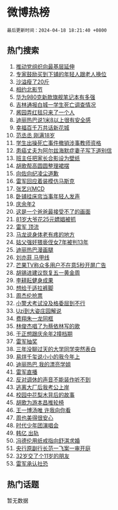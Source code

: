 # 微博热榜

`最后更新时间：2024-04-18 18:21:40 +0800`

## 热门搜索

1. [推动党组织向最基层延伸](https://m.weibo.cn/search?containerid=100103type%3D1%26t%3D10%26q%3D%23%E6%8E%A8%E5%8A%A8%E5%85%9A%E7%BB%84%E7%BB%87%E5%90%91%E6%9C%80%E5%9F%BA%E5%B1%82%E5%BB%B6%E4%BC%B8%23&stream_entry_id=51&isnewpage=1&extparam=seat%3D1%26q%3D%2523%25E6%258E%25A8%25E5%258A%25A8%25E5%2585%259A%25E7%25BB%2584%25E7%25BB%2587%25E5%2590%2591%25E6%259C%2580%25E5%259F%25BA%25E5%25B1%2582%25E5%25BB%25B6%25E4%25BC%25B8%2523%26c_type%3D51%26dgr%3D0%26cate%3D10103%26pos%3D0%26filter_type%3Drealtimehot%26stream_entry_id%3D51%26display_time%3D1713435699%26pre_seqid%3D171343569915002679696)
1. [专家鼓励买到下铺的年轻人跟老人换位](https://m.weibo.cn/search?containerid=100103type%3D1%26t%3D10%26q%3D%23%E4%B8%93%E5%AE%B6%E9%BC%93%E5%8A%B1%E4%B9%B0%E5%88%B0%E4%B8%8B%E9%93%BA%E7%9A%84%E5%B9%B4%E8%BD%BB%E4%BA%BA%E8%B7%9F%E8%80%81%E4%BA%BA%E6%8D%A2%E4%BD%8D%23&stream_entry_id=31&isnewpage=1&extparam=seat%3D1%26q%3D%2523%25E4%25B8%2593%25E5%25AE%25B6%25E9%25BC%2593%25E5%258A%25B1%25E4%25B9%25B0%25E5%2588%25B0%25E4%25B8%258B%25E9%2593%25BA%25E7%259A%2584%25E5%25B9%25B4%25E8%25BD%25BB%25E4%25BA%25BA%25E8%25B7%259F%25E8%2580%2581%25E4%25BA%25BA%25E6%258D%25A2%25E4%25BD%258D%2523%26c_type%3D31%26band_rank%3D1%26cate%3D5001%26flag%3D2%26filter_type%3Drealtimehot%26stream_entry_id%3D31%26pos%3D0%26realpos%3D1%26dgr%3D0%26lcate%3D5001%26display_time%3D1713435699%26pre_seqid%3D171343569915002679696)
1. [沙溢瘦了20斤](https://m.weibo.cn/search?containerid=100103type%3D1%26t%3D10%26q%3D%23%E6%B2%99%E6%BA%A2%E7%98%A6%E4%BA%8620%E6%96%A4%23&stream_entry_id=31&isnewpage=1&extparam=seat%3D1%26q%3D%2523%25E6%25B2%2599%25E6%25BA%25A2%25E7%2598%25A6%25E4%25BA%258620%25E6%2596%25A4%2523%26c_type%3D31%26band_rank%3D2%26cate%3D5001%26flag%3D1%26filter_type%3Drealtimehot%26stream_entry_id%3D31%26pos%3D1%26realpos%3D2%26dgr%3D0%26lcate%3D5001%26display_time%3D1713435699%26pre_seqid%3D171343569915002679696)
1. [相约北影节](https://m.weibo.cn/search?containerid=100103type%3D1%26t%3D10%26q%3D%23%E7%9B%B8%E7%BA%A6%E5%8C%97%E5%BD%B1%E8%8A%82%23&stream_entry_id=31&isnewpage=1&extparam=seat%3D1%26q%3D%2523%25E7%259B%25B8%25E7%25BA%25A6%25E5%258C%2597%25E5%25BD%25B1%25E8%258A%2582%2523%26c_type%3D31%26band_rank%3D3%26cate%3D5001%26flag%3D0%26filter_type%3Drealtimehot%26stream_entry_id%3D31%26pos%3D2%26realpos%3D3%26dgr%3D0%26lcate%3D5001%26display_time%3D1713435699%26pre_seqid%3D171343569915002679696)
1. [华为980克新款旗舰笔记本有多强](https://m.weibo.cn/search?containerid=100103type%3D1%26t%3D10%26q%3D%23%E5%8D%8E%E4%B8%BA980%E5%85%8B%E6%96%B0%E6%AC%BE%E6%97%97%E8%88%B0%E7%AC%94%E8%AE%B0%E6%9C%AC%E6%9C%89%E5%A4%9A%E5%BC%BA%23&stream_entry_id=31&isnewpage=1&extparam=seat%3D1%26q%3D%2523%25E5%258D%258E%25E4%25B8%25BA980%25E5%2585%258B%25E6%2596%25B0%25E6%25AC%25BE%25E6%2597%2597%25E8%2588%25B0%25E7%25AC%2594%25E8%25AE%25B0%25E6%259C%25AC%25E6%259C%2589%25E5%25A4%259A%25E5%25BC%25BA%2523%26c_type%3D31%26band_rank%3D4%26adid%3D231233%26cate%3D5001%26is_ad_pos%3D1%26filter_type%3Drealtimehot%26stream_entry_id%3D31%26pos%3D3%26dgr%3D0%26lcate%3D5001%26topic_ad%3D1%26display_time%3D1713435699%26pre_seqid%3D171343569915002679696)
1. [吉林通报白城一学生死亡调查情况](https://m.weibo.cn/search?containerid=100103type%3D1%26t%3D10%26q%3D%23%E5%90%89%E6%9E%97%E9%80%9A%E6%8A%A5%E7%99%BD%E5%9F%8E%E4%B8%80%E5%AD%A6%E7%94%9F%E6%AD%BB%E4%BA%A1%E8%B0%83%E6%9F%A5%E6%83%85%E5%86%B5%23&stream_entry_id=31&isnewpage=1&extparam=seat%3D1%26q%3D%2523%25E5%2590%2589%25E6%259E%2597%25E9%2580%259A%25E6%258A%25A5%25E7%2599%25BD%25E5%259F%258E%25E4%25B8%2580%25E5%25AD%25A6%25E7%2594%259F%25E6%25AD%25BB%25E4%25BA%25A1%25E8%25B0%2583%25E6%259F%25A5%25E6%2583%2585%25E5%2586%25B5%2523%26c_type%3D31%26band_rank%3D4%26cate%3D5001%26flag%3D1%26filter_type%3Drealtimehot%26stream_entry_id%3D31%26pos%3D4%26realpos%3D4%26dgr%3D0%26lcate%3D5001%26display_time%3D1713435699%26pre_seqid%3D171343569915002679696)
1. [酱园弄红毯只来了一个人](https://m.weibo.cn/search?containerid=100103type%3D1%26t%3D10%26q%3D%23%E9%85%B1%E5%9B%AD%E5%BC%84%E7%BA%A2%E6%AF%AF%E5%8F%AA%E6%9D%A5%E4%BA%86%E4%B8%80%E4%B8%AA%E4%BA%BA%23&stream_entry_id=31&isnewpage=1&extparam=seat%3D1%26q%3D%2523%25E9%2585%25B1%25E5%259B%25AD%25E5%25BC%2584%25E7%25BA%25A2%25E6%25AF%25AF%25E5%258F%25AA%25E6%259D%25A5%25E4%25BA%2586%25E4%25B8%2580%25E4%25B8%25AA%25E4%25BA%25BA%2523%26c_type%3D31%26band_rank%3D5%26cate%3D5001%26flag%3D1%26filter_type%3Drealtimehot%26stream_entry_id%3D31%26pos%3D5%26realpos%3D5%26dgr%3D0%26lcate%3D5001%26display_time%3D1713435699%26pre_seqid%3D171343569915002679696)
1. [迪丽热巴说1米8以上很有安全感](https://m.weibo.cn/search?containerid=100103type%3D1%26t%3D10%26q%3D%23%E8%BF%AA%E4%B8%BD%E7%83%AD%E5%B7%B4%E8%AF%B41%E7%B1%B38%E4%BB%A5%E4%B8%8A%E5%BE%88%E6%9C%89%E5%AE%89%E5%85%A8%E6%84%9F%23&stream_entry_id=31&isnewpage=1&extparam=seat%3D1%26q%3D%2523%25E8%25BF%25AA%25E4%25B8%25BD%25E7%2583%25AD%25E5%25B7%25B4%25E8%25AF%25B41%25E7%25B1%25B38%25E4%25BB%25A5%25E4%25B8%258A%25E5%25BE%2588%25E6%259C%2589%25E5%25AE%2589%25E5%2585%25A8%25E6%2584%259F%2523%26c_type%3D31%26band_rank%3D6%26cate%3D5001%26flag%3D2%26filter_type%3Drealtimehot%26stream_entry_id%3D31%26pos%3D6%26realpos%3D6%26dgr%3D0%26lcate%3D5001%26display_time%3D1713435699%26pre_seqid%3D171343569915002679696)
1. [幸福百千万共话新花城](https://m.weibo.cn/search?containerid=100103type%3D1%26t%3D10%26q%3D%23%E5%B9%B8%E7%A6%8F%E7%99%BE%E5%8D%83%E4%B8%87%E5%85%B1%E8%AF%9D%E6%96%B0%E8%8A%B1%E5%9F%8E%23&stream_entry_id=31&isnewpage=1&extparam=seat%3D1%26q%3D%2523%25E5%25B9%25B8%25E7%25A6%258F%25E7%2599%25BE%25E5%258D%2583%25E4%25B8%2587%25E5%2585%25B1%25E8%25AF%259D%25E6%2596%25B0%25E8%258A%25B1%25E5%259F%258E%2523%26c_type%3D31%26band_rank%3D7%26adid%3D231230%26cate%3D5001%26is_ad_pos%3D1%26filter_type%3Drealtimehot%26stream_entry_id%3D31%26pos%3D7%26dgr%3D0%26lcate%3D5001%26topic_ad%3D1%26display_time%3D1713435699%26pre_seqid%3D171343569915002679696)
1. [范丞丞 刚满18岁](https://m.weibo.cn/search?containerid=100103type%3D1%26t%3D10%26q%3D%E8%8C%83%E4%B8%9E%E4%B8%9E+%E5%88%9A%E6%BB%A118%E5%B2%81&stream_entry_id=31&isnewpage=1&extparam=seat%3D1%26q%3D%25E8%258C%2583%25E4%25B8%259E%25E4%25B8%259E%2520%25E5%2588%259A%25E6%25BB%25A118%25E5%25B2%2581%26c_type%3D31%26band_rank%3D7%26cate%3D5001%26flag%3D1%26filter_type%3Drealtimehot%26stream_entry_id%3D31%26pos%3D8%26realpos%3D7%26dgr%3D0%26lcate%3D5001%26display_time%3D1713435699%26pre_seqid%3D171343569915002679696)
1. [学生出操死亡事件撤销涉事教师资格](https://m.weibo.cn/search?containerid=100103type%3D1%26t%3D10%26q%3D%23%E5%AD%A6%E7%94%9F%E5%87%BA%E6%93%8D%E6%AD%BB%E4%BA%A1%E4%BA%8B%E4%BB%B6%E6%92%A4%E9%94%80%E6%B6%89%E4%BA%8B%E6%95%99%E5%B8%88%E8%B5%84%E6%A0%BC%23&stream_entry_id=31&isnewpage=1&extparam=seat%3D1%26q%3D%2523%25E5%25AD%25A6%25E7%2594%259F%25E5%2587%25BA%25E6%2593%258D%25E6%25AD%25BB%25E4%25BA%25A1%25E4%25BA%258B%25E4%25BB%25B6%25E6%2592%25A4%25E9%2594%2580%25E6%25B6%2589%25E4%25BA%258B%25E6%2595%2599%25E5%25B8%2588%25E8%25B5%2584%25E6%25A0%25BC%2523%26c_type%3D31%26band_rank%3D8%26cate%3D5001%26flag%3D1%26filter_type%3Drealtimehot%26stream_entry_id%3D31%26pos%3D9%26realpos%3D8%26dgr%3D0%26lcate%3D5001%26display_time%3D1713435699%26pre_seqid%3D171343569915002679696)
1. [患癌丈夫为阿尔兹海默症妻子写下道别信](https://m.weibo.cn/search?containerid=100103type%3D1%26t%3D10%26q%3D%23%E6%82%A3%E7%99%8C%E4%B8%88%E5%A4%AB%E4%B8%BA%E9%98%BF%E5%B0%94%E5%85%B9%E6%B5%B7%E9%BB%98%E7%97%87%E5%A6%BB%E5%AD%90%E5%86%99%E4%B8%8B%E9%81%93%E5%88%AB%E4%BF%A1%23&stream_entry_id=31&isnewpage=1&extparam=seat%3D1%26q%3D%2523%25E6%2582%25A3%25E7%2599%258C%25E4%25B8%2588%25E5%25A4%25AB%25E4%25B8%25BA%25E9%2598%25BF%25E5%25B0%2594%25E5%2585%25B9%25E6%25B5%25B7%25E9%25BB%2598%25E7%2597%2587%25E5%25A6%25BB%25E5%25AD%2590%25E5%2586%2599%25E4%25B8%258B%25E9%2581%2593%25E5%2588%25AB%25E4%25BF%25A1%2523%26c_type%3D31%26band_rank%3D9%26cate%3D5001%26flag%3D32768%26filter_type%3Drealtimehot%26stream_entry_id%3D31%26pos%3D10%26realpos%3D9%26dgr%3D0%26lcate%3D5001%26display_time%3D1713435699%26pre_seqid%3D171343569915002679696)
1. [班主任把家长合影设为壁纸](https://m.weibo.cn/search?containerid=100103type%3D1%26t%3D10%26q%3D%23%E7%8F%AD%E4%B8%BB%E4%BB%BB%E6%8A%8A%E5%AE%B6%E9%95%BF%E5%90%88%E5%BD%B1%E8%AE%BE%E4%B8%BA%E5%A3%81%E7%BA%B8%23&stream_entry_id=31&isnewpage=1&extparam=seat%3D1%26q%3D%2523%25E7%258F%25AD%25E4%25B8%25BB%25E4%25BB%25BB%25E6%258A%258A%25E5%25AE%25B6%25E9%2595%25BF%25E5%2590%2588%25E5%25BD%25B1%25E8%25AE%25BE%25E4%25B8%25BA%25E5%25A3%2581%25E7%25BA%25B8%2523%26c_type%3D31%26band_rank%3D10%26cate%3D5001%26flag%3D32768%26filter_type%3Drealtimehot%26stream_entry_id%3D31%26pos%3D11%26realpos%3D10%26dgr%3D0%26lcate%3D5001%26display_time%3D1713435699%26pre_seqid%3D171343569915002679696)
1. [胡歌帮高圆圆整理裙摆](https://m.weibo.cn/search?containerid=100103type%3D1%26t%3D10%26q%3D%23%E8%83%A1%E6%AD%8C%E5%B8%AE%E9%AB%98%E5%9C%86%E5%9C%86%E6%95%B4%E7%90%86%E8%A3%99%E6%91%86%23&stream_entry_id=31&isnewpage=1&extparam=seat%3D1%26q%3D%2523%25E8%2583%25A1%25E6%25AD%258C%25E5%25B8%25AE%25E9%25AB%2598%25E5%259C%2586%25E5%259C%2586%25E6%2595%25B4%25E7%2590%2586%25E8%25A3%2599%25E6%2591%2586%2523%26c_type%3D31%26band_rank%3D11%26cate%3D5001%26flag%3D1%26filter_type%3Drealtimehot%26stream_entry_id%3D31%26pos%3D12%26realpos%3D11%26dgr%3D0%26lcate%3D5001%26display_time%3D1713435699%26pre_seqid%3D171343569915002679696)
1. [向佐向纪凌尘道歉](https://m.weibo.cn/search?containerid=100103type%3D1%26t%3D10%26q%3D%23%E5%90%91%E4%BD%90%E5%90%91%E7%BA%AA%E5%87%8C%E5%B0%98%E9%81%93%E6%AD%89%23&stream_entry_id=31&isnewpage=1&extparam=seat%3D1%26q%3D%2523%25E5%2590%2591%25E4%25BD%2590%25E5%2590%2591%25E7%25BA%25AA%25E5%2587%258C%25E5%25B0%2598%25E9%2581%2593%25E6%25AD%2589%2523%26c_type%3D31%26band_rank%3D12%26cate%3D5001%26flag%3D0%26filter_type%3Drealtimehot%26stream_entry_id%3D31%26pos%3D13%26realpos%3D12%26dgr%3D0%26lcate%3D5001%26display_time%3D1713435699%26pre_seqid%3D171343569915002679696)
1. [雷军回应着装模仿马斯克](https://m.weibo.cn/search?containerid=100103type%3D1%26t%3D10%26q%3D%23%E9%9B%B7%E5%86%9B%E5%9B%9E%E5%BA%94%E7%9D%80%E8%A3%85%E6%A8%A1%E4%BB%BF%E9%A9%AC%E6%96%AF%E5%85%8B%23&stream_entry_id=31&isnewpage=1&extparam=seat%3D1%26q%3D%2523%25E9%259B%25B7%25E5%2586%259B%25E5%259B%259E%25E5%25BA%2594%25E7%259D%2580%25E8%25A3%2585%25E6%25A8%25A1%25E4%25BB%25BF%25E9%25A9%25AC%25E6%2596%25AF%25E5%2585%258B%2523%26c_type%3D31%26band_rank%3D13%26cate%3D5001%26flag%3D1%26filter_type%3Drealtimehot%26stream_entry_id%3D31%26pos%3D14%26realpos%3D13%26dgr%3D0%26lcate%3D5001%26display_time%3D1713435699%26pre_seqid%3D171343569915002679696)
1. [张艺兴MCD](https://m.weibo.cn/search?containerid=100103type%3D1%26t%3D10%26q%3D%E5%BC%A0%E8%89%BA%E5%85%B4MCD&stream_entry_id=31&isnewpage=1&extparam=seat%3D1%26q%3D%25E5%25BC%25A0%25E8%2589%25BA%25E5%2585%25B4MCD%26c_type%3D31%26band_rank%3D14%26cate%3D5001%26flag%3D1%26filter_type%3Drealtimehot%26stream_entry_id%3D31%26pos%3D15%26realpos%3D14%26dgr%3D0%26lcate%3D5001%26display_time%3D1713435699%26pre_seqid%3D171343569915002679696)
1. [卧铺挂床帘当事年轻人发声](https://m.weibo.cn/search?containerid=100103type%3D1%26t%3D10%26q%3D%23%E5%8D%A7%E9%93%BA%E6%8C%82%E5%BA%8A%E5%B8%98%E5%BD%93%E4%BA%8B%E5%B9%B4%E8%BD%BB%E4%BA%BA%E5%8F%91%E5%A3%B0%23&stream_entry_id=31&isnewpage=1&extparam=seat%3D1%26q%3D%2523%25E5%258D%25A7%25E9%2593%25BA%25E6%258C%2582%25E5%25BA%258A%25E5%25B8%2598%25E5%25BD%2593%25E4%25BA%258B%25E5%25B9%25B4%25E8%25BD%25BB%25E4%25BA%25BA%25E5%258F%2591%25E5%25A3%25B0%2523%26c_type%3D31%26band_rank%3D15%26cate%3D5001%26flag%3D0%26filter_type%3Drealtimehot%26stream_entry_id%3D31%26pos%3D16%26realpos%3D15%26dgr%3D0%26lcate%3D5001%26display_time%3D1713435699%26pre_seqid%3D171343569915002679696)
1. [庆余年2](https://m.weibo.cn/search?containerid=100103type%3D1%26t%3D10%26q%3D%E5%BA%86%E4%BD%99%E5%B9%B42&stream_entry_id=31&isnewpage=1&extparam=seat%3D1%26q%3D%25E5%25BA%2586%25E4%25BD%2599%25E5%25B9%25B42%26c_type%3D31%26band_rank%3D16%26cate%3D5001%26flag%3D0%26filter_type%3Drealtimehot%26stream_entry_id%3D31%26pos%3D17%26realpos%3D16%26dgr%3D0%26lcate%3D5001%26display_time%3D1713435699%26pre_seqid%3D171343569915002679696)
1. [这是一个爸爸最接受不了的画面](https://m.weibo.cn/search?containerid=100103type%3D1%26t%3D10%26q%3D%E8%BF%99%E6%98%AF%E4%B8%80%E4%B8%AA%E7%88%B8%E7%88%B8%E6%9C%80%E6%8E%A5%E5%8F%97%E4%B8%8D%E4%BA%86%E7%9A%84%E7%94%BB%E9%9D%A2&stream_entry_id=31&isnewpage=1&extparam=seat%3D1%26q%3D%25E8%25BF%2599%25E6%2598%25AF%25E4%25B8%2580%25E4%25B8%25AA%25E7%2588%25B8%25E7%2588%25B8%25E6%259C%2580%25E6%258E%25A5%25E5%258F%2597%25E4%25B8%258D%25E4%25BA%2586%25E7%259A%2584%25E7%2594%25BB%25E9%259D%25A2%26c_type%3D31%26band_rank%3D17%26cate%3D5001%26flag%3D1%26filter_type%3Drealtimehot%26stream_entry_id%3D31%26pos%3D18%26realpos%3D17%26dgr%3D0%26lcate%3D5001%26display_time%3D1713435699%26pre_seqid%3D171343569915002679696)
1. [81岁大爷花25元嫖娼被抓](https://m.weibo.cn/search?containerid=100103type%3D1%26t%3D10%26q%3D%2381%E5%B2%81%E5%A4%A7%E7%88%B7%E8%8A%B125%E5%85%83%E5%AB%96%E5%A8%BC%E8%A2%AB%E6%8A%93%23&stream_entry_id=31&isnewpage=1&extparam=seat%3D1%26q%3D%252381%25E5%25B2%2581%25E5%25A4%25A7%25E7%2588%25B7%25E8%258A%25B125%25E5%2585%2583%25E5%25AB%2596%25E5%25A8%25BC%25E8%25A2%25AB%25E6%258A%2593%2523%26c_type%3D31%26band_rank%3D18%26cate%3D5001%26flag%3D0%26filter_type%3Drealtimehot%26stream_entry_id%3D31%26pos%3D19%26realpos%3D18%26dgr%3D0%26lcate%3D5001%26display_time%3D1713435699%26pre_seqid%3D171343569915002679696)
1. [雷军 顶流](https://m.weibo.cn/search?containerid=100103type%3D1%26t%3D10%26q%3D%E9%9B%B7%E5%86%9B+%E9%A1%B6%E6%B5%81&stream_entry_id=31&isnewpage=1&extparam=seat%3D1%26q%3D%25E9%259B%25B7%25E5%2586%259B%2520%25E9%25A1%25B6%25E6%25B5%2581%26c_type%3D31%26band_rank%3D19%26cate%3D5001%26flag%3D1%26filter_type%3Drealtimehot%26stream_entry_id%3D31%26pos%3D20%26realpos%3D19%26dgr%3D0%26lcate%3D5001%26display_time%3D1713435699%26pre_seqid%3D171343569915002679696)
1. [马龙说身体老有疼的地方](https://m.weibo.cn/search?containerid=100103type%3D1%26t%3D10%26q%3D%E9%A9%AC%E9%BE%99%E8%AF%B4%E8%BA%AB%E4%BD%93%E8%80%81%E6%9C%89%E7%96%BC%E7%9A%84%E5%9C%B0%E6%96%B9&stream_entry_id=31&isnewpage=1&extparam=seat%3D1%26q%3D%25E9%25A9%25AC%25E9%25BE%2599%25E8%25AF%25B4%25E8%25BA%25AB%25E4%25BD%2593%25E8%2580%2581%25E6%259C%2589%25E7%2596%25BC%25E7%259A%2584%25E5%259C%25B0%25E6%2596%25B9%26c_type%3D31%26band_rank%3D20%26cate%3D5001%26flag%3D0%26filter_type%3Drealtimehot%26stream_entry_id%3D31%26pos%3D21%26realpos%3D20%26dgr%3D0%26lcate%3D5001%26display_time%3D1713435699%26pre_seqid%3D171343569915002679696)
1. [姑父强奸猥亵侄女7年被判13年](https://m.weibo.cn/search?containerid=100103type%3D1%26t%3D10%26q%3D%23%E5%A7%91%E7%88%B6%E5%BC%BA%E5%A5%B8%E7%8C%A5%E4%BA%B5%E4%BE%84%E5%A5%B37%E5%B9%B4%E8%A2%AB%E5%88%A413%E5%B9%B4%23&stream_entry_id=31&isnewpage=1&extparam=seat%3D1%26q%3D%2523%25E5%25A7%2591%25E7%2588%25B6%25E5%25BC%25BA%25E5%25A5%25B8%25E7%258C%25A5%25E4%25BA%25B5%25E4%25BE%2584%25E5%25A5%25B37%25E5%25B9%25B4%25E8%25A2%25AB%25E5%2588%25A413%25E5%25B9%25B4%2523%26c_type%3D31%26band_rank%3D21%26cate%3D5001%26flag%3D1%26filter_type%3Drealtimehot%26stream_entry_id%3D31%26pos%3D22%26realpos%3D21%26dgr%3D0%26lcate%3D5001%26display_time%3D1713435699%26pre_seqid%3D171343569915002679696)
1. [迪丽热巴漫画腿](https://m.weibo.cn/search?containerid=100103type%3D1%26t%3D10%26q%3D%23%E8%BF%AA%E4%B8%BD%E7%83%AD%E5%B7%B4%E6%BC%AB%E7%94%BB%E8%85%BF%23&stream_entry_id=31&isnewpage=1&extparam=seat%3D1%26q%3D%2523%25E8%25BF%25AA%25E4%25B8%25BD%25E7%2583%25AD%25E5%25B7%25B4%25E6%25BC%25AB%25E7%2594%25BB%25E8%2585%25BF%2523%26c_type%3D31%26band_rank%3D22%26cate%3D5001%26flag%3D0%26filter_type%3Drealtimehot%26stream_entry_id%3D31%26pos%3D23%26realpos%3D22%26dgr%3D0%26lcate%3D5001%26display_time%3D1713435699%26pre_seqid%3D171343569915002679696)
1. [刘亦菲 马甲线](https://m.weibo.cn/search?containerid=100103type%3D1%26t%3D10%26q%3D%E5%88%98%E4%BA%A6%E8%8F%B2+%E9%A9%AC%E7%94%B2%E7%BA%BF&stream_entry_id=31&isnewpage=1&extparam=seat%3D1%26q%3D%25E5%2588%2598%25E4%25BA%25A6%25E8%258F%25B2%2520%25E9%25A9%25AC%25E7%2594%25B2%25E7%25BA%25BF%26c_type%3D31%26band_rank%3D23%26cate%3D5001%26flag%3D0%26filter_type%3Drealtimehot%26stream_entry_id%3D31%26pos%3D24%26realpos%3D23%26dgr%3D0%26lcate%3D5001%26display_time%3D1713435699%26pre_seqid%3D171343569915002679696)
1. [芒果TV称众多用户不在意5秒开屏广告](https://m.weibo.cn/search?containerid=100103type%3D1%26t%3D10%26q%3D%23%E8%8A%92%E6%9E%9CTV%E7%A7%B0%E4%BC%97%E5%A4%9A%E7%94%A8%E6%88%B7%E4%B8%8D%E5%9C%A8%E6%84%8F5%E7%A7%92%E5%BC%80%E5%B1%8F%E5%B9%BF%E5%91%8A%23&stream_entry_id=31&isnewpage=1&extparam=seat%3D1%26q%3D%2523%25E8%258A%2592%25E6%259E%259CTV%25E7%25A7%25B0%25E4%25BC%2597%25E5%25A4%259A%25E7%2594%25A8%25E6%2588%25B7%25E4%25B8%258D%25E5%259C%25A8%25E6%2584%258F5%25E7%25A7%2592%25E5%25BC%2580%25E5%25B1%258F%25E5%25B9%25BF%25E5%2591%258A%2523%26c_type%3D31%26band_rank%3D24%26cate%3D5001%26flag%3D0%26filter_type%3Drealtimehot%26stream_entry_id%3D31%26pos%3D25%26realpos%3D24%26dgr%3D0%26lcate%3D5001%26display_time%3D1713435699%26pre_seqid%3D171343569915002679696)
1. [胡锡进建议恢复五一黄金周](https://m.weibo.cn/search?containerid=100103type%3D1%26t%3D10%26q%3D%E8%83%A1%E9%94%A1%E8%BF%9B%E5%BB%BA%E8%AE%AE%E6%81%A2%E5%A4%8D%E4%BA%94%E4%B8%80%E9%BB%84%E9%87%91%E5%91%A8&stream_entry_id=31&isnewpage=1&extparam=seat%3D1%26q%3D%25E8%2583%25A1%25E9%2594%25A1%25E8%25BF%259B%25E5%25BB%25BA%25E8%25AE%25AE%25E6%2581%25A2%25E5%25A4%258D%25E4%25BA%2594%25E4%25B8%2580%25E9%25BB%2584%25E9%2587%2591%25E5%2591%25A8%26c_type%3D31%26band_rank%3D25%26cate%3D5001%26flag%3D1%26filter_type%3Drealtimehot%26stream_entry_id%3D31%26pos%3D26%26realpos%3D25%26dgr%3D0%26lcate%3D5001%26display_time%3D1713435699%26pre_seqid%3D171343569915002679696)
1. [李耕耘健身成果](https://m.weibo.cn/search?containerid=100103type%3D1%26t%3D10%26q%3D%E6%9D%8E%E8%80%95%E8%80%98%E5%81%A5%E8%BA%AB%E6%88%90%E6%9E%9C&stream_entry_id=31&isnewpage=1&extparam=seat%3D1%26q%3D%25E6%259D%258E%25E8%2580%2595%25E8%2580%2598%25E5%2581%25A5%25E8%25BA%25AB%25E6%2588%2590%25E6%259E%259C%26c_type%3D31%26band_rank%3D26%26cate%3D5001%26flag%3D0%26filter_type%3Drealtimehot%26stream_entry_id%3D31%26pos%3D27%26realpos%3D26%26dgr%3D0%26lcate%3D5001%26display_time%3D1713435699%26pre_seqid%3D171343569915002679696)
1. [想给于适拉裤脚](https://m.weibo.cn/search?containerid=100103type%3D1%26t%3D10%26q%3D%E6%83%B3%E7%BB%99%E4%BA%8E%E9%80%82%E6%8B%89%E8%A3%A4%E8%84%9A&stream_entry_id=31&isnewpage=1&extparam=seat%3D1%26q%3D%25E6%2583%25B3%25E7%25BB%2599%25E4%25BA%258E%25E9%2580%2582%25E6%258B%2589%25E8%25A3%25A4%25E8%2584%259A%26c_type%3D31%26band_rank%3D27%26cate%3D5001%26flag%3D1%26filter_type%3Drealtimehot%26stream_entry_id%3D31%26pos%3D28%26realpos%3D27%26dgr%3D0%26lcate%3D5001%26display_time%3D1713435699%26pre_seqid%3D171343569915002679696)
1. [周杰伦抢票](https://m.weibo.cn/search?containerid=100103type%3D1%26t%3D10%26q%3D%E5%91%A8%E6%9D%B0%E4%BC%A6%E6%8A%A2%E7%A5%A8&stream_entry_id=31&isnewpage=1&extparam=seat%3D1%26q%3D%25E5%2591%25A8%25E6%259D%25B0%25E4%25BC%25A6%25E6%258A%25A2%25E7%25A5%25A8%26c_type%3D31%26band_rank%3D28%26cate%3D5001%26flag%3D1%26filter_type%3Drealtimehot%26stream_entry_id%3D31%26pos%3D29%26realpos%3D28%26dgr%3D0%26lcate%3D5001%26display_time%3D1713435699%26pre_seqid%3D171343569915002679696)
1. [小警犬考试没及格委屈到不行](https://m.weibo.cn/search?containerid=100103type%3D1%26t%3D10%26q%3D%23%E5%B0%8F%E8%AD%A6%E7%8A%AC%E8%80%83%E8%AF%95%E6%B2%A1%E5%8F%8A%E6%A0%BC%E5%A7%94%E5%B1%88%E5%88%B0%E4%B8%8D%E8%A1%8C%23&stream_entry_id=31&isnewpage=1&extparam=seat%3D1%26q%3D%2523%25E5%25B0%258F%25E8%25AD%25A6%25E7%258A%25AC%25E8%2580%2583%25E8%25AF%2595%25E6%25B2%25A1%25E5%258F%258A%25E6%25A0%25BC%25E5%25A7%2594%25E5%25B1%2588%25E5%2588%25B0%25E4%25B8%258D%25E8%25A1%258C%2523%26c_type%3D31%26band_rank%3D29%26cate%3D5001%26flag%3D0%26filter_type%3Drealtimehot%26stream_entry_id%3D31%26pos%3D30%26realpos%3D29%26dgr%3D0%26lcate%3D5001%26display_time%3D1713435699%26pre_seqid%3D171343569915002679696)
1. [Uzi到大姿庄园解说](https://m.weibo.cn/search?containerid=100103type%3D1%26t%3D10%26q%3D%23Uzi%E5%88%B0%E5%A4%A7%E5%A7%BF%E5%BA%84%E5%9B%AD%E8%A7%A3%E8%AF%B4%23&stream_entry_id=31&isnewpage=1&extparam=seat%3D1%26q%3D%2523Uzi%25E5%2588%25B0%25E5%25A4%25A7%25E5%25A7%25BF%25E5%25BA%2584%25E5%259B%25AD%25E8%25A7%25A3%25E8%25AF%25B4%2523%26c_type%3D31%26band_rank%3D30%26cate%3D5001%26flag%3D1%26filter_type%3Drealtimehot%26stream_entry_id%3D31%26pos%3D31%26realpos%3D30%26dgr%3D0%26lcate%3D5001%26display_time%3D1713435699%26pre_seqid%3D171343569915002679696)
1. [费翔朱一龙同框](https://m.weibo.cn/search?containerid=100103type%3D1%26t%3D10%26q%3D%23%E8%B4%B9%E7%BF%94%E6%9C%B1%E4%B8%80%E9%BE%99%E5%90%8C%E6%A1%86%23&stream_entry_id=31&isnewpage=1&extparam=seat%3D1%26q%3D%2523%25E8%25B4%25B9%25E7%25BF%2594%25E6%259C%25B1%25E4%25B8%2580%25E9%25BE%2599%25E5%2590%258C%25E6%25A1%2586%2523%26c_type%3D31%26band_rank%3D31%26cate%3D5001%26flag%3D1%26filter_type%3Drealtimehot%26stream_entry_id%3D31%26pos%3D32%26realpos%3D31%26dgr%3D0%26lcate%3D5001%26display_time%3D1713435699%26pre_seqid%3D171343569915002679696)
1. [林俊杰唱了为蔡依林写的歌](https://m.weibo.cn/search?containerid=100103type%3D1%26t%3D10%26q%3D%23%E6%9E%97%E4%BF%8A%E6%9D%B0%E5%94%B1%E4%BA%86%E4%B8%BA%E8%94%A1%E4%BE%9D%E6%9E%97%E5%86%99%E7%9A%84%E6%AD%8C%23&stream_entry_id=31&isnewpage=1&extparam=seat%3D1%26q%3D%2523%25E6%259E%2597%25E4%25BF%258A%25E6%259D%25B0%25E5%2594%25B1%25E4%25BA%2586%25E4%25B8%25BA%25E8%2594%25A1%25E4%25BE%259D%25E6%259E%2597%25E5%2586%2599%25E7%259A%2584%25E6%25AD%258C%2523%26c_type%3D31%26band_rank%3D32%26cate%3D5001%26flag%3D0%26filter_type%3Drealtimehot%26stream_entry_id%3D31%26pos%3D33%26realpos%3D32%26dgr%3D0%26lcate%3D5001%26display_time%3D1713435699%26pre_seqid%3D171343569915002679696)
1. [于正想跟庆余年2撞档期](https://m.weibo.cn/search?containerid=100103type%3D1%26t%3D10%26q%3D%23%E4%BA%8E%E6%AD%A3%E6%83%B3%E8%B7%9F%E5%BA%86%E4%BD%99%E5%B9%B42%E6%92%9E%E6%A1%A3%E6%9C%9F%23&stream_entry_id=31&isnewpage=1&extparam=seat%3D1%26q%3D%2523%25E4%25BA%258E%25E6%25AD%25A3%25E6%2583%25B3%25E8%25B7%259F%25E5%25BA%2586%25E4%25BD%2599%25E5%25B9%25B42%25E6%2592%259E%25E6%25A1%25A3%25E6%259C%259F%2523%26c_type%3D31%26band_rank%3D33%26cate%3D5001%26flag%3D0%26filter_type%3Drealtimehot%26stream_entry_id%3D31%26pos%3D34%26realpos%3D33%26dgr%3D0%26lcate%3D5001%26display_time%3D1713435699%26pre_seqid%3D171343569915002679696)
1. [雷军抽奖](https://m.weibo.cn/search?containerid=100103type%3D1%26t%3D10%26q%3D%E9%9B%B7%E5%86%9B%E6%8A%BD%E5%A5%96&stream_entry_id=31&isnewpage=1&extparam=seat%3D1%26q%3D%25E9%259B%25B7%25E5%2586%259B%25E6%258A%25BD%25E5%25A5%2596%26c_type%3D31%26band_rank%3D34%26cate%3D5001%26flag%3D1%26filter_type%3Drealtimehot%26stream_entry_id%3D31%26pos%3D35%26realpos%3D34%26dgr%3D0%26lcate%3D5001%26display_time%3D1713435699%26pre_seqid%3D171343569915002679696)
1. [三年没聊过天的大学同学突然表白](https://m.weibo.cn/search?containerid=100103type%3D1%26t%3D10%26q%3D%23%E4%B8%89%E5%B9%B4%E6%B2%A1%E8%81%8A%E8%BF%87%E5%A4%A9%E7%9A%84%E5%A4%A7%E5%AD%A6%E5%90%8C%E5%AD%A6%E7%AA%81%E7%84%B6%E8%A1%A8%E7%99%BD%23&stream_entry_id=31&isnewpage=1&extparam=seat%3D1%26q%3D%2523%25E4%25B8%2589%25E5%25B9%25B4%25E6%25B2%25A1%25E8%2581%258A%25E8%25BF%2587%25E5%25A4%25A9%25E7%259A%2584%25E5%25A4%25A7%25E5%25AD%25A6%25E5%2590%258C%25E5%25AD%25A6%25E7%25AA%2581%25E7%2584%25B6%25E8%25A1%25A8%25E7%2599%25BD%2523%26c_type%3D31%26band_rank%3D35%26cate%3D5001%26flag%3D0%26filter_type%3Drealtimehot%26stream_entry_id%3D31%26pos%3D36%26realpos%3D35%26dgr%3D0%26lcate%3D5001%26display_time%3D1713435699%26pre_seqid%3D171343569915002679696)
1. [易烊千玺说小小的我今年上](https://m.weibo.cn/search?containerid=100103type%3D1%26t%3D10%26q%3D%23%E6%98%93%E7%83%8A%E5%8D%83%E7%8E%BA%E8%AF%B4%E5%B0%8F%E5%B0%8F%E7%9A%84%E6%88%91%E4%BB%8A%E5%B9%B4%E4%B8%8A%23&stream_entry_id=31&isnewpage=1&extparam=seat%3D1%26q%3D%2523%25E6%2598%2593%25E7%2583%258A%25E5%258D%2583%25E7%258E%25BA%25E8%25AF%25B4%25E5%25B0%258F%25E5%25B0%258F%25E7%259A%2584%25E6%2588%2591%25E4%25BB%258A%25E5%25B9%25B4%25E4%25B8%258A%2523%26c_type%3D31%26band_rank%3D36%26cate%3D5001%26flag%3D0%26filter_type%3Drealtimehot%26stream_entry_id%3D31%26pos%3D37%26realpos%3D36%26dgr%3D0%26lcate%3D5001%26display_time%3D1713435699%26pre_seqid%3D171343569915002679696)
1. [迪丽热巴 我的漂亮学姐](https://m.weibo.cn/search?containerid=100103type%3D1%26t%3D10%26q%3D%E8%BF%AA%E4%B8%BD%E7%83%AD%E5%B7%B4+%E6%88%91%E7%9A%84%E6%BC%82%E4%BA%AE%E5%AD%A6%E5%A7%90&stream_entry_id=31&isnewpage=1&extparam=seat%3D1%26q%3D%25E8%25BF%25AA%25E4%25B8%25BD%25E7%2583%25AD%25E5%25B7%25B4%2520%25E6%2588%2591%25E7%259A%2584%25E6%25BC%2582%25E4%25BA%25AE%25E5%25AD%25A6%25E5%25A7%2590%26c_type%3D31%26band_rank%3D37%26cate%3D5001%26flag%3D0%26filter_type%3Drealtimehot%26stream_entry_id%3D31%26pos%3D38%26realpos%3D37%26dgr%3D0%26lcate%3D5001%26display_time%3D1713435699%26pre_seqid%3D171343569915002679696)
1. [雷军直播](https://m.weibo.cn/search?containerid=100103type%3D1%26t%3D10%26q%3D%23%E9%9B%B7%E5%86%9B%E7%9B%B4%E6%92%AD%23&stream_entry_id=31&isnewpage=1&extparam=seat%3D1%26q%3D%2523%25E9%259B%25B7%25E5%2586%259B%25E7%259B%25B4%25E6%2592%25AD%2523%26c_type%3D31%26band_rank%3D38%26cate%3D5001%26flag%3D0%26filter_type%3Drealtimehot%26stream_entry_id%3D31%26pos%3D39%26realpos%3D38%26dgr%3D0%26lcate%3D5001%26display_time%3D1713435699%26pre_seqid%3D171343569915002679696)
1. [反对调休的声音不能装作听不到](https://m.weibo.cn/search?containerid=100103type%3D1%26t%3D10%26q%3D%23%E5%8F%8D%E5%AF%B9%E8%B0%83%E4%BC%91%E7%9A%84%E5%A3%B0%E9%9F%B3%E4%B8%8D%E8%83%BD%E8%A3%85%E4%BD%9C%E5%90%AC%E4%B8%8D%E5%88%B0%23&stream_entry_id=31&isnewpage=1&extparam=seat%3D1%26q%3D%2523%25E5%258F%258D%25E5%25AF%25B9%25E8%25B0%2583%25E4%25BC%2591%25E7%259A%2584%25E5%25A3%25B0%25E9%259F%25B3%25E4%25B8%258D%25E8%2583%25BD%25E8%25A3%2585%25E4%25BD%259C%25E5%2590%25AC%25E4%25B8%258D%25E5%2588%25B0%2523%26c_type%3D31%26band_rank%3D39%26cate%3D5001%26flag%3D0%26filter_type%3Drealtimehot%26stream_entry_id%3D31%26pos%3D40%26realpos%3D39%26dgr%3D0%26lcate%3D5001%26display_time%3D1713435699%26pre_seqid%3D171343569915002679696)
1. [逃离大厂后我考公上岸](https://m.weibo.cn/search?containerid=100103type%3D1%26t%3D10%26q%3D%23%E9%80%83%E7%A6%BB%E5%A4%A7%E5%8E%82%E5%90%8E%E6%88%91%E8%80%83%E5%85%AC%E4%B8%8A%E5%B2%B8%23&stream_entry_id=31&isnewpage=1&extparam=seat%3D1%26q%3D%2523%25E9%2580%2583%25E7%25A6%25BB%25E5%25A4%25A7%25E5%258E%2582%25E5%2590%258E%25E6%2588%2591%25E8%2580%2583%25E5%2585%25AC%25E4%25B8%258A%25E5%25B2%25B8%2523%26c_type%3D31%26band_rank%3D40%26cate%3D5001%26flag%3D0%26filter_type%3Drealtimehot%26stream_entry_id%3D31%26pos%3D41%26realpos%3D40%26dgr%3D0%26lcate%3D5001%26display_time%3D1713435699%26pre_seqid%3D171343569915002679696)
1. [校园中花梨木背后的故事](https://m.weibo.cn/search?containerid=100103type%3D1%26t%3D10%26q%3D%23%E6%A0%A1%E5%9B%AD%E4%B8%AD%E8%8A%B1%E6%A2%A8%E6%9C%A8%E8%83%8C%E5%90%8E%E7%9A%84%E6%95%85%E4%BA%8B%23&stream_entry_id=31&isnewpage=1&extparam=seat%3D1%26q%3D%2523%25E6%25A0%25A1%25E5%259B%25AD%25E4%25B8%25AD%25E8%258A%25B1%25E6%25A2%25A8%25E6%259C%25A8%25E8%2583%258C%25E5%2590%258E%25E7%259A%2584%25E6%2595%2585%25E4%25BA%258B%2523%26c_type%3D31%26band_rank%3D41%26cate%3D5001%26flag%3D32768%26filter_type%3Drealtimehot%26stream_entry_id%3D31%26pos%3D42%26realpos%3D41%26dgr%3D0%26lcate%3D5001%26display_time%3D1713435699%26pre_seqid%3D171343569915002679696)
1. [胡歌为游本昌推轮椅](https://m.weibo.cn/search?containerid=100103type%3D1%26t%3D10%26q%3D%23%E8%83%A1%E6%AD%8C%E4%B8%BA%E6%B8%B8%E6%9C%AC%E6%98%8C%E6%8E%A8%E8%BD%AE%E6%A4%85%23&stream_entry_id=31&isnewpage=1&extparam=seat%3D1%26q%3D%2523%25E8%2583%25A1%25E6%25AD%258C%25E4%25B8%25BA%25E6%25B8%25B8%25E6%259C%25AC%25E6%2598%258C%25E6%258E%25A8%25E8%25BD%25AE%25E6%25A4%2585%2523%26c_type%3D31%26band_rank%3D42%26cate%3D5001%26flag%3D1%26filter_type%3Drealtimehot%26stream_entry_id%3D31%26pos%3D43%26realpos%3D42%26dgr%3D0%26lcate%3D5001%26display_time%3D1713435699%26pre_seqid%3D171343569915002679696)
1. [王一博汤唯 许我向你看](https://m.weibo.cn/search?containerid=100103type%3D1%26t%3D10%26q%3D%E7%8E%8B%E4%B8%80%E5%8D%9A%E6%B1%A4%E5%94%AF+%E8%AE%B8%E6%88%91%E5%90%91%E4%BD%A0%E7%9C%8B&stream_entry_id=31&isnewpage=1&extparam=seat%3D1%26q%3D%25E7%258E%258B%25E4%25B8%2580%25E5%258D%259A%25E6%25B1%25A4%25E5%2594%25AF%2520%25E8%25AE%25B8%25E6%2588%2591%25E5%2590%2591%25E4%25BD%25A0%25E7%259C%258B%26c_type%3D31%26band_rank%3D43%26cate%3D5001%26flag%3D0%26filter_type%3Drealtimehot%26stream_entry_id%3D31%26pos%3D44%26realpos%3D43%26dgr%3D0%26lcate%3D5001%26display_time%3D1713435699%26pre_seqid%3D171343569915002679696)
1. [周也美得很安心](https://m.weibo.cn/search?containerid=100103type%3D1%26t%3D10%26q%3D%E5%91%A8%E4%B9%9F%E7%BE%8E%E5%BE%97%E5%BE%88%E5%AE%89%E5%BF%83&stream_entry_id=31&isnewpage=1&extparam=seat%3D1%26q%3D%25E5%2591%25A8%25E4%25B9%259F%25E7%25BE%258E%25E5%25BE%2597%25E5%25BE%2588%25E5%25AE%2589%25E5%25BF%2583%26c_type%3D31%26band_rank%3D44%26cate%3D5001%26flag%3D1%26filter_type%3Drealtimehot%26stream_entry_id%3D31%26pos%3D45%26realpos%3D44%26dgr%3D0%26lcate%3D5001%26display_time%3D1713435699%26pre_seqid%3D171343569915002679696)
1. [时代少年团演唱会](https://m.weibo.cn/search?containerid=100103type%3D1%26t%3D10%26q%3D%E6%97%B6%E4%BB%A3%E5%B0%91%E5%B9%B4%E5%9B%A2%E6%BC%94%E5%94%B1%E4%BC%9A&stream_entry_id=31&isnewpage=1&extparam=seat%3D1%26q%3D%25E6%2597%25B6%25E4%25BB%25A3%25E5%25B0%2591%25E5%25B9%25B4%25E5%259B%25A2%25E6%25BC%2594%25E5%2594%25B1%25E4%25BC%259A%26c_type%3D31%26band_rank%3D45%26cate%3D5001%26flag%3D1%26filter_type%3Drealtimehot%26stream_entry_id%3D31%26pos%3D46%26realpos%3D45%26dgr%3D0%26lcate%3D5001%26display_time%3D1713435699%26pre_seqid%3D171343569915002679696)
1. [韩亿 出轨](https://m.weibo.cn/search?containerid=100103type%3D1%26t%3D10%26q%3D%E9%9F%A9%E4%BA%BF+%E5%87%BA%E8%BD%A8&stream_entry_id=31&isnewpage=1&extparam=seat%3D1%26q%3D%25E9%259F%25A9%25E4%25BA%25BF%2520%25E5%2587%25BA%25E8%25BD%25A8%26c_type%3D31%26band_rank%3D46%26cate%3D5001%26flag%3D0%26filter_type%3Drealtimehot%26stream_entry_id%3D31%26pos%3D47%26realpos%3D46%26dgr%3D0%26lcate%3D5001%26display_time%3D1713435699%26pre_seqid%3D171343569915002679696)
1. [冯德伦用纸戒指向舒淇求婚](https://m.weibo.cn/search?containerid=100103type%3D1%26t%3D10%26q%3D%23%E5%86%AF%E5%BE%B7%E4%BC%A6%E7%94%A8%E7%BA%B8%E6%88%92%E6%8C%87%E5%90%91%E8%88%92%E6%B7%87%E6%B1%82%E5%A9%9A%23&stream_entry_id=31&isnewpage=1&extparam=seat%3D1%26q%3D%2523%25E5%2586%25AF%25E5%25BE%25B7%25E4%25BC%25A6%25E7%2594%25A8%25E7%25BA%25B8%25E6%2588%2592%25E6%258C%2587%25E5%2590%2591%25E8%2588%2592%25E6%25B7%2587%25E6%25B1%2582%25E5%25A9%259A%2523%26c_type%3D31%26band_rank%3D47%26cate%3D5001%26flag%3D1%26filter_type%3Drealtimehot%26stream_entry_id%3D31%26pos%3D48%26realpos%3D47%26dgr%3D0%26lcate%3D5001%26display_time%3D1713435699%26pre_seqid%3D171343569915002679696)
1. [央行原副行长范一飞案一审开庭](https://m.weibo.cn/search?containerid=100103type%3D1%26t%3D10%26q%3D%23%E5%A4%AE%E8%A1%8C%E5%8E%9F%E5%89%AF%E8%A1%8C%E9%95%BF%E8%8C%83%E4%B8%80%E9%A3%9E%E6%A1%88%E4%B8%80%E5%AE%A1%E5%BC%80%E5%BA%AD%23&stream_entry_id=31&isnewpage=1&extparam=seat%3D1%26q%3D%2523%25E5%25A4%25AE%25E8%25A1%258C%25E5%258E%259F%25E5%2589%25AF%25E8%25A1%258C%25E9%2595%25BF%25E8%258C%2583%25E4%25B8%2580%25E9%25A3%259E%25E6%25A1%2588%25E4%25B8%2580%25E5%25AE%25A1%25E5%25BC%2580%25E5%25BA%25AD%2523%26c_type%3D31%26band_rank%3D48%26cate%3D5001%26flag%3D1%26filter_type%3Drealtimehot%26stream_entry_id%3D31%26pos%3D49%26realpos%3D48%26dgr%3D0%26lcate%3D5001%26display_time%3D1713435699%26pre_seqid%3D171343569915002679696)
1. [32岁交了个11岁的朋友](https://m.weibo.cn/search?containerid=100103type%3D1%26t%3D10%26q%3D%2332%E5%B2%81%E4%BA%A4%E4%BA%86%E4%B8%AA11%E5%B2%81%E7%9A%84%E6%9C%8B%E5%8F%8B%23&stream_entry_id=31&isnewpage=1&extparam=seat%3D1%26q%3D%252332%25E5%25B2%2581%25E4%25BA%25A4%25E4%25BA%2586%25E4%25B8%25AA11%25E5%25B2%2581%25E7%259A%2584%25E6%259C%258B%25E5%258F%258B%2523%26c_type%3D31%26band_rank%3D49%26cate%3D5001%26flag%3D0%26filter_type%3Drealtimehot%26stream_entry_id%3D31%26pos%3D50%26realpos%3D49%26dgr%3D0%26lcate%3D5001%26display_time%3D1713435699%26pre_seqid%3D171343569915002679696)
1. [雷军承认社恐](https://m.weibo.cn/search?containerid=100103type%3D1%26t%3D10%26q%3D%23%E9%9B%B7%E5%86%9B%E6%89%BF%E8%AE%A4%E7%A4%BE%E6%81%90%23&stream_entry_id=31&isnewpage=1&extparam=seat%3D1%26q%3D%2523%25E9%259B%25B7%25E5%2586%259B%25E6%2589%25BF%25E8%25AE%25A4%25E7%25A4%25BE%25E6%2581%2590%2523%26c_type%3D31%26band_rank%3D50%26cate%3D5001%26flag%3D1%26filter_type%3Drealtimehot%26stream_entry_id%3D31%26pos%3D51%26realpos%3D50%26dgr%3D0%26lcate%3D5001%26display_time%3D1713435699%26pre_seqid%3D171343569915002679696)

## 热门话题

暂无数据
